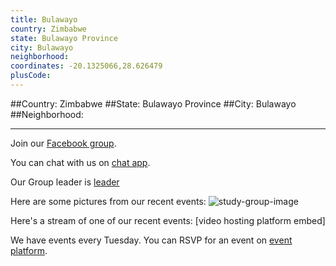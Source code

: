 ```yaml
---
title: Bulawayo
country: Zimbabwe
state: Bulawayo Province
city: Bulawayo
neighborhood: 
coordinates: -20.1325066,28.626479
plusCode:
---
```


##Country: Zimbabwe
##State: Bulawayo Province
##City: Bulawayo
##Neighborhood: 
*****
Join our [Facebook group](https://www.facebook.com/groups/free.code.camp.bulawayo).

You can chat with us on [chat app]().

Our Group leader is [leader]()

Here are some pictures from our recent events:
![study-group-image]()

Here's a stream of one of our recent events:
[video hosting platform embed]

We have events every Tuesday. You can RSVP for an event on [event platform]().
